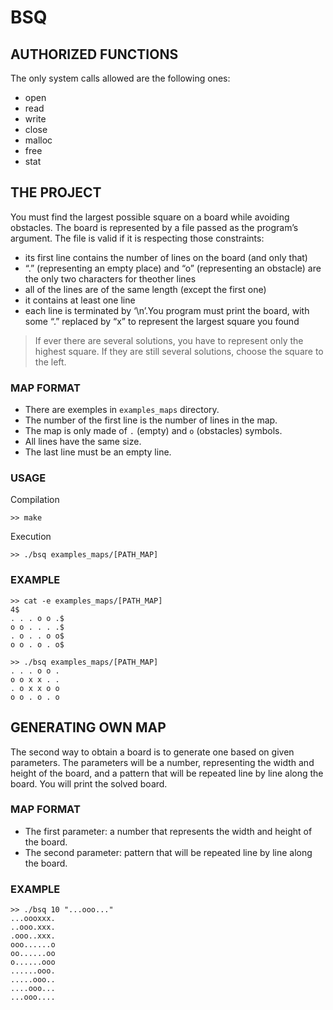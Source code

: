 # BSQ

## AUTHORIZED FUNCTIONS

The only system calls allowed are the following ones:
* open
* read
* write
* close
* malloc
* free
* stat

## THE PROJECT

You must find the largest possible square on a board while avoiding obstacles. The board is represented by a file passed as the program’s argument. The file is valid if it is respecting those constraints:

* its first line contains the number of lines on the board (and only that)
* “.” (representing an empty place) and “o” (representing an obstacle) are the only two characters for theother lines
* all of the lines are of the same length (except the first one)
* it contains at least one line
* each line is terminated by ‘\n’.You program must print the board, with some “.” replaced by “x” to represent the largest square you found

> If ever there are several solutions, you have to represent only the highest square. If they are still several solutions, choose the square to the left.

### MAP FORMAT

* There are exemples in ```examples_maps``` directory.
* The number of the first line is the number of lines in the map.
* The map is only made of ```.``` (empty) and ```o``` (obstacles) symbols.
* All lines have the same size.
* The last line must be an empty line.


### USAGE

Compilation

```
>> make
```
Execution

```
>> ./bsq examples_maps/[PATH_MAP]
```

### EXAMPLE

```
>> cat -e examples_maps/[PATH_MAP]
4$
. . . o o .$
o o . . . .$
. o . . o o$
o o . o . o$

>> ./bsq examples_maps/[PATH_MAP]
. . . o o .
o o x x . .
. o x x o o
o o . o . o
```

## GENERATING OWN MAP

The second way to obtain a board is to generate one based on given parameters. The parameters will be
a number, representing the width and height of the board, and a pattern that will be repeated line by line along the board.
You will print the solved board.

### MAP FORMAT

* The first parameter: a number that represents the width and height of the board.
* The second parameter: pattern that will be repeated line by line along the board.

### EXAMPLE

```
>> ./bsq 10 "...ooo..."
...oooxxx.
..ooo.xxx.
.ooo..xxx.
ooo......o
oo......oo
o......ooo
......ooo.
.....ooo..
....ooo...
...ooo....
```